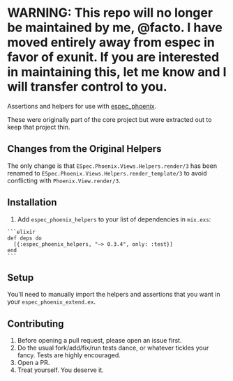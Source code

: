 # WARNING: This repo will no longer be maintained by me, @facto. I have moved entirely away from espec in favor of exunit. If you are interested in maintaining this, let me know and I will transfer control to you.

Assertions and helpers for use with [espec_phoenix](https://github.com/antonmi/espec_phoenix).

These were originally part of the core project but were extracted out to keep that project thin.


## Changes from the Original Helpers

The only change is that `ESpec.Phoenix.Views.Helpers.render/3` has been renamed to `ESpec.Phoenix.Views.Helpers.render_template/3` to avoid conflicting with `Phoenix.View.render/3`.


## Installation

  1. Add `espec_phoenix_helpers` to your list of dependencies in `mix.exs`:

    ```elixir
    def deps do
      [{:espec_phoenix_helpers, "~> 0.3.4", only: :test}]
    end
    ```


## Setup

You'll need to manually import the helpers and assertions that you want in your `espec_phoenix_extend.ex`.


## Contributing

1. Before opening a pull request, please open an issue first.
2. Do the usual fork/add/fix/run tests dance, or whatever tickles your fancy. Tests are highly encouraged.
3. Open a PR.
4. Treat yourself. You deserve it.

